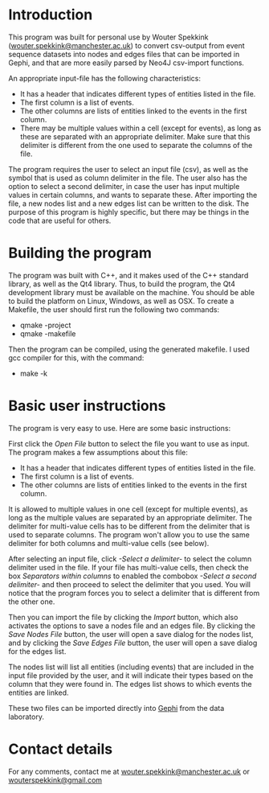 # Introduction
This program was built for personal use by Wouter Spekkink (wouter.spekkink@manchester.ac.uk) to convert csv-output from event sequence datasets into nodes and edges files that can be imported in Gephi, and that are more easily parsed by Neo4J csv-import functions. 

An appropriate input-file has the following characteristics:

*	It has a header that indicates different types of entities listed in the file.
*	The first column is a list of events.
*	The other columns are lists of entities linked to the events in the first column.
*	There may be multiple values within a cell (except for events), as long as these are separated with an appropriate delimiter. Make sure that this delimiter is different from the one used to separate the columns of the file.

The program requires the user to select an input file (csv), as well as the symbol that is used as column delimiter in the file. The user also has the option to select a second delimiter, in case the user has input multiple values in certain columns, and wants to separate these. After importing the file, a new nodes list and a new edges list can be written to the disk.
The purpose of this program is highly specific, but there may be things in the code that are useful for others. 

# Building the program
The program was built with C++, and it makes used of the C++ standard library, as well as the Qt4 library. Thus, to build the program, the Qt4 development library must be available on the machine. You should be able to build the platform on Linux, Windows, as well as OSX. To create a Makefile, the user should first run the following two commands:
*	qmake -project
*	qmake -makefile
	
Then the program can be compiled, using the generated makefile. I used gcc compiler for this, with the command:
*	make -k
	
# Basic user instructions
The program is very easy to use. Here are some basic instructions:

First click the *Open File* button to select the file you want to use as input. The program makes a few assumptions about this file:
*	It has a header that indicates different types of entities listed in the file.
*	The first column is a list of events.
*	The other columns are lists of entities linked to the events in the first column.
	
It is allowed to multiple values in one cell (except for multiple events), as long as the multiple values are separated by an appropriate delimiter. The delimiter for multi-value cells has to be different from the delimiter that is used to separate columns. The program won't allow you to use the same delimiter for both columns and multi-value cells (see below).

After selecting an input file, click *-Select a delimiter-* to select the column delimiter used in the file. If your file has multi-value cells, then check the box *Separators within columns* to enabled the combobox *-Select a second delimiter-* and then proceed to select the delimiter that you used. You will notice that the program forces you to select a delimiter that is different from the other one.

Then you can import the file by clicking the *Import* button, which also activates the options to save a nodes file and an edges file. By clicking the *Save Nodes File* button, the user will open a save dialog for the nodes list, and by clicking the *Save Edges File* button, the user will open a save dialog for the edges list. 

The nodes list will list all entities (including events) that are included in the input file provided by the user, and it will indicate their types based on the column that they were found in. The edges list shows to which events the entities are linked. 

These two files can be imported directly into [Gephi](http://www.gephi.org) from the data laboratory.

# Contact details
For any comments, contact me at wouter.spekkink@manchester.ac.uk or wouterspekkink@gmail.com

